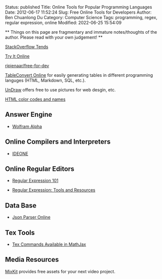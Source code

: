 Status: published
Title: Online Tools for Popular Programming Languages
Date: 2012-06-17 11:52:24
Slug: Free Online Tools for Developers
Author: Ben Chuanlong Du
Category: Computer Science
Tags: programming, regex, regular expression, online
Modified: 2022-06-25 15:54:09

**
Things on this page are fragmentary and immature notes/thoughts of the author.
Please read with your own judgement!
**




[StackOverflow Tends](https://insights.stackoverflow.com/trends)

[Try It Online](https://tio.run/#)

[ripienaar/free-for-dev](https://github.com/ripienaar/free-for-dev)

[TableConvert Online](https://tableconvert.com/) 
for easily generating tables in different programming languges (HTML, Markdown, SQL, etc.).

[UnDraw](https://undraw.co/) offers free to use pictures for web desgin, etc.

[HTML color codes and names](https://www.computerhope.com/htmcolor.htm)

## Answer Engine

- [Wolfram Alpha](http://www.wolframalpha.com/)

## Online Compilers and Interpreters

- [IDEONE](http://ideone.com/)

## Online Regular Editors

- [Regular Expression 101](https://regex101.com/)

- [Regular Expression: Tools and Resources](http://www.hongkiat.com/blog/regular-expression-tools-resources/)

## Data Base

- [Json Parser Online](http://json.parser.online.fr/)

## Tex Tools

- [Tex Commands Available in MathJax](http://www.onemathematicalcat.org/MathJaxDocumentation/TeXSyntax.htm)

## Media Resources

[MixKit](https://mixkit.co/)
provides free assets for your next video project.

